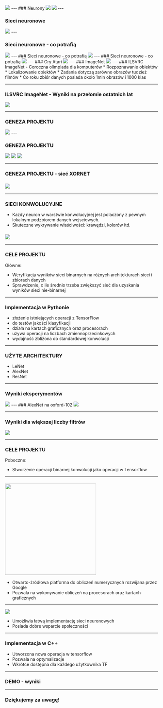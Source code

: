 <img src=http://students.mimuw.edu.pl/~kg332118/plakat-gotowy.jpg>
---
### Neurony
<img src=http://students.mimuw.edu.pl/~kg332118/1.png>
<img src=http://students.mimuw.edu.pl/~kg332118/2.png>
---

### Sieci neuronowe
<img src=https://upload.wikimedia.org/wikipedia/commons/3/3c/Neuralnetwork.png>
---

### Sieci neuronowe - co potrafią

<img src=http://students.mimuw.edu.pl/~kg332118/Engel1.jpg>
---
### Sieci neuronowe - co potrafią

<img src=http://students.mimuw.edu.pl/~kg332118/Engel-step1.jpg>
---
### Sieci neuronowe - co potrafią

<img src=http://students.mimuw.edu.pl/~kg332118/Engel-step2.jpg>
---
### Gry Atari

<img src=https://media4.s-nbcnews.com/j/newscms/2015_09/904316/best_performing_atari_de3e26c6169db55cbb4c83321cf7d9fa.nbcnews-ux-2880-1000.png>
---
### ImageNet

<img src=http://students.mimuw.edu.pl/~kg332118/imagenet.png>
---
### ILSVRC ImageNet - Coroczna olimpiada dla komputerów
* Rozpoznawanie obiektów
* Lokalizowanie obiektów
* Zadania dotyczą zarówno obrazów tudzież filmów
* Co roku zbiór danych posiada około 1mln obrazów i 1000 klas

---

### ILSVRC ImageNet - Wyniki na przełomie ostatnich lat
<img src="http://students.mimuw.edu.pl/~jp360641/dd.png">

---
### GENEZA PROJEKTU
<img src="http://students.mimuw.edu.pl/~kg332118/Wybor-drogi.jpg">
---

### GENEZA PROJEKTU
<img src="https://www.motorola.ca/sites/default/files/library/storage/compare/images/product-moto-g-5.jpg">
<img src="http://f01.esfr.pl/foto/9/2620280922/ed3d312e9ae248c744c934193bfe45b2/siemens-kg49nai22,2620280922_7.jpg">
<img src="http://www.bowi.com.pl/pictures/8705_0.jpg">

---

### GENEZA PROJEKTU - sieć XORNET
### <img src="http://students.mimuw.edu.pl/~pp332493/xnornet.png">

---


### SIECI KONWOLUCYJNE
* Kazdy neuron w warstwie konwolucyjnej jest polaczony z pewnym lokalnym podzbiorem danych wejsciowych.
* Skuteczne wykrywanie właściwości: krawędzi, kolorów itd.
### <img src="https://ujwlkarn.files.wordpress.com/2016/08/giphy.gif?w=748">

---

### CELE PROJEKTU

Główne:
* Weryfikacja wyników sieci binarnych na różnych architekturach sieci i zbiorach danych
* Sprawdzenie, o ile średnio trzeba zwiększyć sieć dla uzyskania wyników sieci nie-binarnej

---

### Implementacja w Pythonie
* złożenie istniejących operacji z TensorFlow
* do testów jakości klasyfikacji
* działa na kartach graficznych oraz procesorach
* używa operacji na liczbach zmiennoprzecinkowych
* wydajność zbliżona do standardowej konwolucji


---
### UŻYTE ARCHITEKTURY

* LeNet
* AlexNet
* ResNet

---

### Wyniki eksperymentów

<img src=http://students.mimuw.edu.pl/~kg332118/wyniki.png>
---
### AlexNet na oxford-102
<img src=http://students.mimuw.edu.pl/~as361021/AlexNet.png>

---

### Wyniki dla większej liczby filtrów

<img src=http://students.mimuw.edu.pl/~as361021/filter%20ratio.png>

---

### CELE PROJEKTU
Poboczne:
* Stworzenie operacji binarnej konwolucji jako operacji w Tensorflow

---

### <img src="https://wiki.tum.de/download/attachments/25009442/tensor-flow_opengraph_h.png?version=1&modificationDate=1485888308193&api=v2" width="300">
* Otwarto-źródłowa platforma do obliczeń numerycznych rozwijana przez Google
* Pozwala na wykonywanie obliczeń na procesorach oraz kartach graficznych

---

<img src=http://students.mimuw.edu.pl/~as361021/LeNet.png>

* Umożliwia łatwą implementację sieci neuronowych
* Posiada dobre wsparcie społeczności

---

### Implementacja w C++
* Utworzona nowa operacja w tensorflow
* Pozwala na optymalizacje
* Wkrótce dostępna dla każdego użytkownika TF
---

### DEMO - wyniki
---
### Dziękujemy za uwagę!
